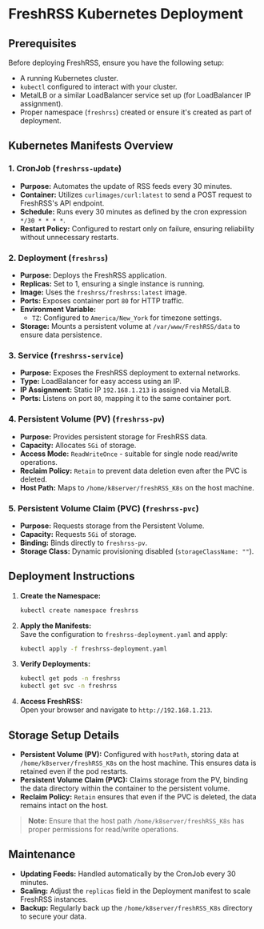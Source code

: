 # FreshRSS Kubernetes Deployment

## Prerequisites
Before deploying FreshRSS, ensure you have the following setup:

- A running Kubernetes cluster.
- `kubectl` configured to interact with your cluster.
- MetalLB or a similar LoadBalancer service set up (for LoadBalancer IP assignment).
- Proper namespace (`freshrss`) created or ensure it's created as part of deployment.

## Kubernetes Manifests Overview

### 1. **CronJob** (`freshrss-update`)
- **Purpose:** Automates the update of RSS feeds every 30 minutes.
- **Container:** Utilizes `curlimages/curl:latest` to send a POST request to FreshRSS's API endpoint.
- **Schedule:** Runs every 30 minutes as defined by the cron expression `*/30 * * * *`.
- **Restart Policy:** Configured to restart only on failure, ensuring reliability without unnecessary restarts.

### 2. **Deployment** (`freshrss`)
- **Purpose:** Deploys the FreshRSS application.
- **Replicas:** Set to 1, ensuring a single instance is running.
- **Image:** Uses the `freshrss/freshrss:latest` image.
- **Ports:** Exposes container port `80` for HTTP traffic.
- **Environment Variable:**
  - `TZ`: Configured to `America/New_York` for timezone settings.
- **Storage:** Mounts a persistent volume at `/var/www/FreshRSS/data` to ensure data persistence.

### 3. **Service** (`freshrss-service`)
- **Purpose:** Exposes the FreshRSS deployment to external networks.
- **Type:** LoadBalancer for easy access using an IP.
- **IP Assignment:** Static IP `192.168.1.213` is assigned via MetalLB.
- **Ports:** Listens on port `80`, mapping it to the same container port.

### 4. **Persistent Volume (PV)** (`freshrss-pv`)
- **Purpose:** Provides persistent storage for FreshRSS data.
- **Capacity:** Allocates `5Gi` of storage.
- **Access Mode:** `ReadWriteOnce` - suitable for single node read/write operations.
- **Reclaim Policy:** `Retain` to prevent data deletion even after the PVC is deleted.
- **Host Path:** Maps to `/home/k8server/freshRSS_K8s` on the host machine.

### 5. **Persistent Volume Claim (PVC)** (`freshrss-pvc`)
- **Purpose:** Requests storage from the Persistent Volume.
- **Capacity:** Requests `5Gi` of storage.
- **Binding:** Binds directly to `freshrss-pv`.
- **Storage Class:** Dynamic provisioning disabled (`storageClassName: ""`).

## Deployment Instructions

1. **Create the Namespace:**  
   ```bash
   kubectl create namespace freshrss
   ```

2. **Apply the Manifests:**  
   Save the configuration to `freshrss-deployment.yaml` and apply:
   ```bash
   kubectl apply -f freshrss-deployment.yaml
   ```

3. **Verify Deployments:**  
   ```bash
   kubectl get pods -n freshrss
   kubectl get svc -n freshrss
   ```

4. **Access FreshRSS:**  
   Open your browser and navigate to `http://192.168.1.213`.

## Storage Setup Details

- **Persistent Volume (PV):** Configured with `hostPath`, storing data at `/home/k8server/freshRSS_K8s` on the host machine. This ensures data is retained even if the pod restarts.
- **Persistent Volume Claim (PVC):** Claims storage from the PV, binding the data directory within the container to the persistent volume.
- **Reclaim Policy:** `Retain` ensures that even if the PVC is deleted, the data remains intact on the host.

> **Note:** Ensure that the host path `/home/k8server/freshRSS_K8s` has proper permissions for read/write operations.

## Maintenance
- **Updating Feeds:** Handled automatically by the CronJob every 30 minutes.
- **Scaling:** Adjust the `replicas` field in the Deployment manifest to scale FreshRSS instances.
- **Backup:** Regularly back up the `/home/k8server/freshRSS_K8s` directory to secure your data.

